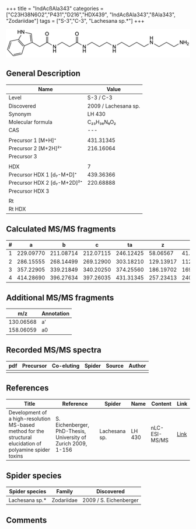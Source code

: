 +++
title = "IndAcßAla343"
categories = ["C23H38N6O2","P431","D216","HDX439",
"IndAcßAla343","ßAla343",
"Zodariidae"]
tags = ["S-3","C-3",
"Lachesana sp.*"]
+++

![](/img/IndAcbAla343.png)

## General Description

| Name                        | Value                |
|-----------------------------|----------------------|
| Level                       | S-3 / C-3                   |
| Discovered                  | 2009 / Lachesana sp. |
| Synonym                     | LH 430               |
| Molecular formula           | C₂₃H₃₈N₆O₂           |
| CAS                         | ---                  |
|                             |                      |
| Precursor 1 [M+H]⁺          | 431.31345            |
| Precursor 2 [M+2H]²⁺        | 216.16064            |
| Precursor 3                 |                      |
|                             |                      |
| HDX                         | 7                    |
| Precursor HDX 1 [d₇-M+D]⁺   | 439.36366            |
| Precursor HDX 2 [d₇-M+2D]²⁺ | 220.68888            |
| Precursor HDX 3             |                      |
|                             |                      |
| Rt                          |                      |
| Rt HDX                      |                      |

## Calculated MS/MS fragments

| # | a         | b         | c         | ta        | z         | y         | tz        |
|---|-----------|-----------|-----------|-----------|-----------|-----------|-----------|
| 1 | 229.09770 | 211.08714 | 212.07115 | 246.12425 | 58.06567  | 41.03912  | 75.09222  |
| 2 | 286.15555 | 268.14499 | 269.12900 | 303.18210 | 129.13917 | 112.11262 | 146.16572 |
| 3 | 357.22905 | 339.21849 | 340.20250 | 374.25560 | 186.19702 | 169.17047 | 203.22357 |
| 4 | 414.28690 | 396.27634 | 397.26035 | 431.31345 | 257.23413 | 240.20758 | 274.26068 |

## Additional MS/MS fragments

| m/z       | Annotation |
|-----------|------------|
| 130.06568 | a'         |
| 158.06059 | a0         |

## Recorded MS/MS spectra

| pdf | Precursor | Co-eluting | Spider | Source | Author |
|-----|-----------|------------|--------|--------|--------|
|     |           |            |        |        |        |

## References

| Title     | Reference   | Spider    | Name   | Content  | Link |
|-----------|-------------|-----------|--------|----------|-----|
| Development of a high-resolution MS-based method for the structural elucidation of polyamine spider toxins| S. Eichenberger, PhD-Thesis, University of Zurich 2009, 1-156 | Lachesana sp. | LH 430 | nLC-ESI-MS/MS | [Link](https://www.zora.uzh.ch/id/eprint/12787/1/Eichenberger.pdf) | 
## Spider species

| Spider species | Family     | Discovered             |
|----------------|------------|------------------------|
| Lachesana sp.* | Zodariidae | 2009 / S. Eichenberger |

## Comments